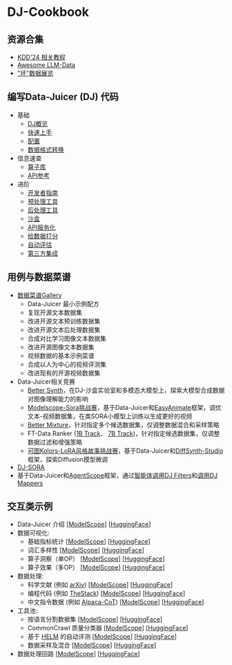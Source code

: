 # DJ-Cookbook
## 资源合集
- [KDD'24 相关教程](https://modelscope.github.io/data-juicer/en/main/_static/tutorial_kdd24.html)
- [Awesome LLM-Data](../awesome_llm_data.md)
- ["坏"数据展览](../BadDataExhibition_ZH.md)

## 编写Data-Juicer (DJ) 代码
- 基础
  - [DJ概览](../../README_ZH.md)
  - [快速上手](QuickStart_ZH.md)
  - [配置](../RecipeGallery_ZH.md)
  - [数据格式转换](../../tools/fmt_conversion/README_ZH.md)
- 信息速查
  - [算子库](../Operators.md)
  - [API参考](https://modelscope.github.io/data-juicer/zh_CN/main/api)
- 进阶
  - [开发者指南](../DeveloperGuide_ZH.md)
  - [预处理工具](../../tools/preprocess/README_ZH.md)
  - [后处理工具](../../tools/postprocess/README_ZH.md)
  - [沙盒](../Sandbox_ZH.md)
  - [API服务化](../DJ_service_ZH.md)
  - [给数据打分](../../tools/quality_classifier/README_ZH.md)
  - [自动评估](../../tools/evaluator/README_ZH.md)
  - [第三方集成](../../thirdparty/LLM_ecosystems/README_ZH.md)

## 用例与数据菜谱
* [数据菜谱Gallery](../RecipeGallery_ZH.md)
  - Data-Juicer 最小示例配方
  - 复现开源文本数据集
  - 改进开源文本预训练数据集
  - 改进开源文本后处理数据集
  - 合成对比学习图像文本数据集
  - 改进开源图像文本数据集
  - 视频数据的基本示例菜谱
  - 合成以人为中心的视频评测集
  - 改进现有的开源视频数据集
* Data-Juicer相关竞赛
  - [Better Synth](https://tianchi.aliyun.com/competition/entrance/532251)，在DJ-沙盒实验室和多模态大模型上，探索大模型合成数据对图像理解能力的影响
  - [Modelscope-Sora挑战赛](https://tianchi.aliyun.com/competition/entrance/532219)，基于Data-Juicer和[EasyAnimate](https://github.com/aigc-apps/EasyAnimate)框架，调优文本-视频数据集，在类SORA小模型上训练以生成更好的视频
  - [Better Mixture](https://tianchi.aliyun.com/competition/entrance/532174)，针对指定多个候选数据集，仅调整数据混合和采样策略
  - FT-Data Ranker ([1B Track](https://tianchi.aliyun.com/competition/entrance/532157)、 [7B Track](https://tianchi.aliyun.com/competition/entrance/532158))，针对指定候选数据集，仅调整数据过滤和增强策略
  - [可图Kolors-LoRA风格故事挑战赛](https://tianchi.aliyun.com/competition/entrance/532254)，基于Data-Juicer和[DiffSynth-Studio](https://github.com/modelscope/DiffSynth-Studio)框架，探索Diffusion模型微调
* [DJ-SORA](../DJ_SORA_ZH.md)
* 基于Data-Juicer和[AgentScope](https://github.com/modelscope/agentscope)框架，通过[智能体调用DJ Filters](../../demos/api_service/react_data_filter_process.ipynb)和[调用DJ Mappers](../../demos/api_service/react_data_mapper_process.ipynb)
  


## 交互类示例
* Data-Juicer 介绍 [[ModelScope](https://modelscope.cn/studios/Data-Juicer/overview_scan/summary)] [[HuggingFace](https://huggingface.co/spaces/datajuicer/overview_scan)]
* 数据可视化:
  * 基础指标统计 [[ModelScope](https://modelscope.cn/studios/Data-Juicer/data_visulization_statistics/summary)] [[HuggingFace](https://huggingface.co/spaces/datajuicer/data_visualization_statistics)]
  * 词汇多样性 [[ModelScope](https://modelscope.cn/studios/Data-Juicer/data_visulization_diversity/summary)] [[HuggingFace](https://huggingface.co/spaces/datajuicer/data_visualization_diversity)]
  * 算子洞察（单OP） [[ModelScope](https://modelscope.cn/studios/Data-Juicer/data_visualization_op_insight/summary)] [[HuggingFace](https://huggingface.co/spaces/datajuicer/data_visualization_op_insight)]
  * 算子效果（多OP） [[ModelScope](https://modelscope.cn/studios/Data-Juicer/data_visulization_op_effect/summary)] [[HuggingFace](https://huggingface.co/spaces/datajuicer/data_visualization_op_effect)]
* 数据处理:
  * 科学文献 (例如 [arXiv](https://info.arxiv.org/help/bulk_data_s3.html)) [[ModelScope](https://modelscope.cn/studios/Data-Juicer/process_sci_data/summary)] [[HuggingFace](https://huggingface.co/spaces/datajuicer/process_sci_data)]
  * 编程代码 (例如 [TheStack](https://huggingface.co/datasets/bigcode/the-stack)) [[ModelScope](https://modelscope.cn/studios/Data-Juicer/process_code_data/summary)] [[HuggingFace](https://huggingface.co/spaces/datajuicer/process_code_data)]
  * 中文指令数据 (例如 [Alpaca-CoT](https://huggingface.co/datasets/QingyiSi/Alpaca-CoT)) [[ModelScope](https://modelscope.cn/studios/Data-Juicer/process_sft_zh_data/summary)] [[HuggingFace](https://huggingface.co/spaces/datajuicer/process_cft_zh_data)]
* 工具池:
  * 按语言分割数据集 [[ModelScope](https://modelscope.cn/studios/Data-Juicer/tool_dataset_splitting_by_language/summary)] [[HuggingFace](https://huggingface.co/spaces/datajuicer/tool_dataset_splitting_by_language)]
  * CommonCrawl 质量分类器 [[ModelScope](https://modelscope.cn/studios/Data-Juicer/tool_quality_classifier/summary)] [[HuggingFace](https://huggingface.co/spaces/datajuicer/tool_quality_classifier)]
  * 基于 [HELM](https://github.com/stanford-crfm/helm) 的自动评测 [[ModelScope](https://modelscope.cn/studios/Data-Juicer/auto_evaluation_helm/summary)] [[HuggingFace](https://huggingface.co/spaces/datajuicer/auto_evaluation_helm)]
  * 数据采样及混合 [[ModelScope](https://modelscope.cn/studios/Data-Juicer/data_mixture/summary)] [[HuggingFace](https://huggingface.co/spaces/datajuicer/data_mixture)]
* 数据处理回路 [[ModelScope](https://modelscope.cn/studios/Data-Juicer/data_process_loop/summary)] [[HuggingFace](https://huggingface.co/spaces/datajuicer/data_process_loop)]

